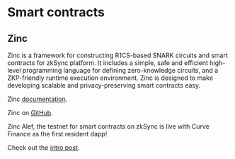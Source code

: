 # Smart contracts

## Zinc

Zinc is a framework for constructing R1CS-based SNARK circuits and smart contracts for zkSync platform. It includes a
simple, safe and efficient high-level programming language for defining zero-knowledge circuits, and a ZKP-friendly
runtime execution environment. Zinc is designed to make developing scalable and privacy-preserving smart contracts easy.

Zinc [documentation](https://zinc.zksync.io/).

Zinc on [GitHub](https://github.com/matter-labs/zinc).

Zinc Alef, the testnet for smart contracts on zkSync is live with Curve Finance as the first resident dapp!

Check out the [intro post](https://medium.com/@matterlabs/5a72c496b350).
